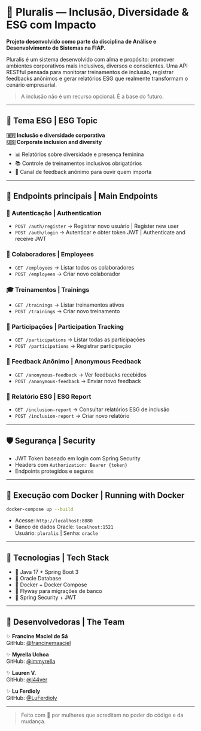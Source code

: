 # 🌱 Pluralis — Inclusão, Diversidade & ESG com Impacto

**Projeto desenvolvido como parte da disciplina de Análise e Desenvolvimento de Sistemas na FIAP.**

Pluralis é um sistema desenvolvido com alma e propósito: promover ambientes corporativos mais inclusivos, diversos e conscientes. Uma API RESTful pensada para monitorar treinamentos de inclusão, registrar feedbacks anônimos e gerar relatórios ESG que realmente transformam o cenário empresarial.

> A inclusão não é um recurso opcional. É a base do futuro.

---

## 📌 Tema ESG | ESG Topic
**🇧🇷 Inclusão e diversidade corporativa**  
**🇺🇸 Corporate inclusion and diversity**

- 📊 Relatórios sobre diversidade e presença feminina
- 📚 Controle de treinamentos inclusivos obrigatórios
- 🧠 Canal de feedback anônimo para ouvir quem importa

---

## 🚀 Endpoints principais | Main Endpoints

### 🔐 Autenticação | Authentication
- `POST /auth/register` → Registrar novo usuário | Register new user
- `POST /auth/login` → Autenticar e obter token JWT | Authenticate and receive JWT

### 👥 Colaboradores | Employees
- `GET /employees` → Listar todos os colaboradores
- `POST /employees` → Criar novo colaborador

### 🎓 Treinamentos | Trainings
- `GET /trainings` → Listar treinamentos ativos
- `POST /trainings` → Criar novo treinamento

### 🏅 Participações | Participation Tracking
- `GET /participations` → Listar todas as participações
- `POST /participations` → Registrar participação

### 💌 Feedback Anônimo | Anonymous Feedback
- `GET /anonymous-feedback` → Ver feedbacks recebidos
- `POST /anonymous-feedback` → Enviar novo feedback

### 📄 Relatório ESG | ESG Report
- `GET /inclusion-report` → Consultar relatórios ESG de inclusão
- `POST /inclusion-report` → Criar novo relatório

---

## 🛡️ Segurança | Security
- JWT Token baseado em login com Spring Security
- Headers com `Authorization: Bearer {token}`
- Endpoints protegidos e seguros

---

## 🐳 Execução com Docker | Running with Docker

```bash
docker-compose up --build
```

- Acesse: `http://localhost:8080`
- Banco de dados Oracle: `localhost:1521`  
  Usuário: `pluralis` | Senha: `oracle`

---

## 🧠 Tecnologias | Tech Stack
- 💛 Java 17 + Spring Boot 3
- 🐬 Oracle Database
- 🐳 Docker + Docker Compose
- 💾 Flyway para migrações de banco
- 🔐 Spring Security + JWT

---

## 💫 Desenvolvedoras | The Team

✨ **Francine Maciel de Sá**  
GitHub: [@francinemaaciel](https://github.com/francinemaaciel)  

✨ **Myrella Uchoa**  
GitHub: [@immyrella](https://github.com/immyrella)  

✨ **Lauren V.**  
GitHub: [@l44ver](https://github.com/l44ver)  

✨ **Lu Ferdioly**  
GitHub: [@LuFerdioly](https://github.com/LuFerdioly)  

---

> Feito com 💚 por mulheres que acreditam no poder do código e da mudança.

